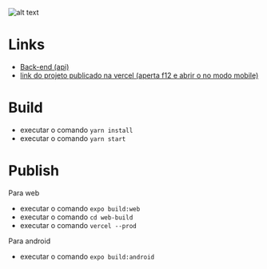 ![alt text](https://github.com/andrelara2002/universal-identity-front/blob/master/Pitch%20Universal%20Identity_Prancheta%201.jpg)

# Links
- [Back-end (api)](https://github.com/joseBarreto/universal-identity-api)
- [link do projeto publicado na vercel (aperta f12 e abrir o no modo mobile)](https://universal-identity.vercel.app/)

# Build
- executar o comando `yarn install`
- executar o comando `yarn start`

# Publish
Para web
 - executar o comando `expo build:web`
 - executar o comando `cd web-build`
 - executar o comando `vercel --prod`


 Para android
 - executar o comando `expo build:android`
